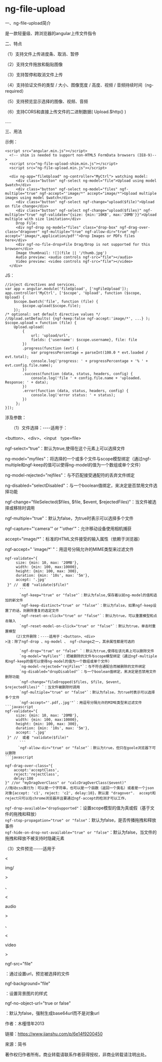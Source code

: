 # ng-file-upload

一、ng-file-upload简介

是一款轻量级、跨浏览器的angular上传文件指令

二、特点

（1）支持文件上传进度条、取消、暂停

（2）支持文件拖放和黏贴图像

（3）支持暂停和取消文件上传

（4）支持验证文件的类型 / 大小、图像宽度 / 高度、视频 / 音频持续时间（ng-required）

（5）支持预览显示选择的图像、视频、音频

（6）支持CORS和直接上传文件的二进制数据\( Upload.$http\(\) \)

.....

三、用法

示例：

```
<script src="angular.min.js"></script>
  <!-- shim is needed to support non-HTML5 FormData browsers (IE8-9)--> 
  <script src="ng-file-upload-shim.min.js"></script> 
  <script src="ng-file-upload.min.js"></script> 

  <div ng-app="fileUpload" ng-controller="MyCtrl"> watching model: 
     <div class="button" ngf-select ng-model="file">Upload using model $watch</div>
     <div class="button" ngf-select ng-model="files" ngf-multiple="true" ngf-accept="'image/*" accept="image/*">Upload multiple images using model $watch</div> 
     <div class="button" ngf-select ngf-change="upload($file)">Upload on file change</div> 
     <div class="button" ngf-select ngf-change="upload($files)" ngf-multiple="true" ngf-validate="{size: {min:'10KB', max:'20MB'}}">Upload multiple with size limitation</div> 
     Drop File: 
     <div ngf-drop ng-model="files" class="drop-box" ngf-drag-over-class="dragover" ngf-multiple="true" ngf-allow-dir="true" ngf-accept="'image/*,application/pdf'">Drop Images or PDFs files here</div>
     <div ngf-no-file-drop>File Drag/Drop is not supported for this browser</div>
     Image thumbnail: ![](file || '/thumb.jpg')
     Audio preview: <audio controls ngf-src="file"></audio> 
     Video preview: <video controls ngf-src="file"></video>
  </div>
```

JS：

```
//inject directives and services. 
var app = angular.module('fileUpload', ['ngFileUpload']); 
app.controller('MyCtrl', ['$scope', 'Upload', function ($scope, Upload) { 
    $scope.$watch('file', function (file) { 
        $scope.upload($scope.file); 
    }); 
/* optional: set default directive values */ 
//Upload.setDefaults( {ngf-keep:false ngf-accept:'image/*', ...} );
$scope.upload = function (file) { 
    Upload.upload(
        { 
            url: 'upload/url', 
            fields: {'username': $scope.username}, file: file 
        })
        .progress(function (evt) { 
            var progressPercentage = parseInt(100.0 * evt.loaded / evt.total); 
            console.log('progress: ' + progressPercentage + '% ' + evt.config.file.name); 
        })
        .success(function (data, status, headers, config) { 
            console.log('file ' + config.file.name + 'uploaded. Response: ' + data); 
        })
        .error(function (data, status, headers, config) { 
            console.log('error status: ' + status); 
        })
     }; 
}]);
```

涉及参数：

　　（1）文件选择：----适用于：

&lt;button&gt;、&lt;div&gt;、&lt;input　type=file&gt;

ngf-select=“true”：默认为true,使得在这个元素上可以选择文件

ng-model="myfiles"：将选择的一个或多个文件与scope模型绑定（通过ngf-multiple和ngf-keep的值可以使得ng-model的值为一个数组或单个文件）

ng-model-rejected="rejfiles"：与不匹配接受通配符的丢弃文件绑定

ng-disabled="selectDisabled"：与一个boolean值绑定，来决定是否禁用文件选择功能

ngf-change="fileSelected\($files, $file, $event, $rejectedFiles\)"：当文件被选择或移除时调用

ngf-multiple="true"：默认为false，为true时表示可以选择多个文件

ngf-capture="'camera'" or "'other'"：允许移动设备使用相机捕获

accept="image/\*"：标准的HTML文件接受的输入属性（依赖于浏览器）

ngf-accept=" 'image/\*' "：用逗号分隔允许的MIME类型来过滤文件

    ngf-validate="{
         size: {min: 10, max: '20MB'},
         width: {min: 100, max:10000}, 
         height: {min: 100, max: 300}, 
         duration: {min: '10s', max: '5m'}, 
         accept: '.jpg'
     }" //  或者 "validate($file)"
    　　　　```
    　　　　`ngf-keep="true" or "false"`：默认为false,保存着以前ng-model的值和追加的新文件
    　　　　`ngf-keep-distinct="true" or "false"`：默认为false，如果ngf-keep设置了的话，则删除重复的选定文件
    　　　　`ngf-reset-on-click="true" or "false"`：默认为true，可以重置模型和点击输入
    　　　　`ngf-reset-model-on-click="true" or "false"`：默认为true，单击时重置模型
    　　　(2)文件删除：----适用于：<button>、<div>
    >注：除了ngf-drop 、ng-model 、 ngf-change之一，其余属性都是可选的

    　　　　`ngf-drop="true" or "false" `：默认为true,使得在该元素上可以删除文件
    　　　　`ng-model="myFiles"`：把被删除的文件与scope模型绑定（通过ngf-multiple和ngf-keep的值可以使得ng-model的值为一个数组或单个文件）
    　　　　`ng-model-rejected="rejFiles"`：与不符合通配合而被删除的文件绑定
    　　　　`ng-disabled="dropDisabled"`：与一个boolean值绑定，来决定是否禁用文件删除功能
    　　　　`ngf-change="fileDropped($files, $file, $event, $rejectedFiles)" `：当文件被删除时调用
    　　　　`ngf-multiple="true" or "false"`：默认为false，为true时表示可以选择多个文件
    　　　　`ngf-accept="'.pdf,.jpg'"`：用逗号分隔允许的MIME类型来过滤文件
    ```javascript
    ngf-validate="{
         size: {min: 10, max: '20MB'},
         width: {min: 100, max:10000}, 
         height: {min: 100, max: 300}, 
         duration: {min: '10s', max: '5m'}, 
         accept: '.jpg'
     }" //  或者 "validate($file)"
    　　　　```
     　　　`ngf-allow-dir="true" or "false"`：默认为true，但只在goole浏览器下可以删除
    ```javascript

    ngf-drag-over-class="{
        accept:'acceptClass', 
        reject:'rejectClass', 
        delay:100
    }" //or "myDragOverClass" or "calcDragOverClass($event)" 
    //拖动css类行为：可以是一个字符串，也可以是一个函数（返回一个类名）或者是一个json对象{accept: 'c1', reject: 'c2', delay:10}，默认是 "dragover".  accept和reject只可以在chrome浏览器并且要通过ngf-accept的检测才可以工作，


`ngf-drop-available="dropSupported"`：设置scope模型的值为真或假（基于文件的拖拽和释放）  
`ngf-stop-propagation="true" or "false"`：默认为false，是否传播拖拽和释放事件  
`ngf-hide-on-drop-not-available="true" or "false"`：默认为false，当文件的拖拽和释放不被支持时隐藏元素

（3）文件预览-----适用于

&lt;

img/

&gt;

、

&lt;

audio

&gt;

、

&lt;

video

&gt;

  


ngf-src="file"

：通过设置url，预览被选择的文件

  


ngf-background="file"

：设置背景图片的样式

  


ngf-no-object-url="true or false"

：默认为false，强制生成base64url而不是对象url

  


  


作者：木槿惜年2013

  


链接：https://www.jianshu.com/p/6e14f9200450

  


來源：简书

  


著作权归作者所有。商业转载请联系作者获得授权，非商业转载请注明出处。





